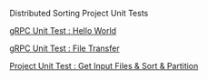 Distributed Sorting Project Unit Tests

[gRPC Unit Test : Hello World](https://github.com/shinjw4929/cs332_project_unit_test/tree/gRPC_test_1)

[gRPC Unit Test : File Transfer](https://github.com/shinjw4929/cs332_project_unit_test/tree/gRPC_file_test)

[Project Unit Test : Get Input Files & Sort & Partition](https://github.com/shinjw4929/cs332_project_unit_test/tree/getInput_sort_partition)
